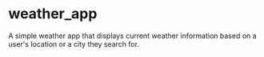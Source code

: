 # weather_app
A simple weather app that displays current weather information based on a user's location or a city they search for.
